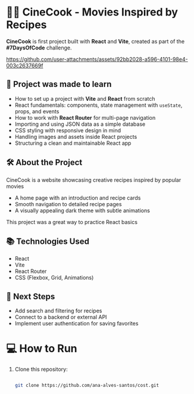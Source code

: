 # 🍿🎥 CineCook - Movies Inspired by Recipes

**CineCook** is first project built with **React** and **Vite**, created as part of the **#7DaysOfCode** challenge.




https://github.com/user-attachments/assets/92bb2028-a596-4101-98e4-003c2637669f



## 🚀 Project was made to learn

- How to set up a project with **Vite** and **React** from scratch  
- React fundamentals: components, state management with `useState`, props, and events  
- How to work with **React Router** for multi-page navigation  
- Importing and using JSON data as a simple database  
- CSS styling with responsive design in mind  
- Handling images and assets inside React projects  
- Structuring a clean and maintainable React app


## 🛠️ About the Project

CineCook is a website showcasing creative recipes inspired by popular movies

- A home page with an introduction and recipe cards  
- Smooth navigation to detailed recipe pages  
- A visually appealing dark theme with subtle animations  

This project was a great way to practice React basics


## 📚 Technologies Used

- React  
- Vite  
- React Router  
- CSS (Flexbox, Grid, Animations)  



## 🎯 Next Steps

- Add search and filtering for recipes  
- Connect to a backend or external API  
- Implement user authentication for saving favorites  


# 💻 How to Run 


1. Clone this repository:
   ```bash
   
   git clone https://github.com/ana-alves-santos/cost.git
